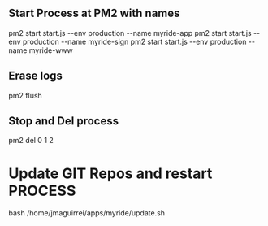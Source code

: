 
## Start Process at PM2 with names
pm2 start start.js --env production --name myride-app
pm2 start start.js --env production --name myride-sign
pm2 start start.js --env production --name myride-www

## Erase logs
pm2 flush

## Stop and Del process
pm2 del 0 1 2

# Update GIT Repos and restart PROCESS
bash /home/jmaguirrei/apps/myride/update.sh
